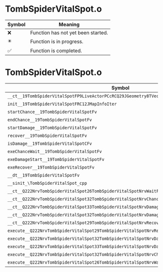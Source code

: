 # TombSpiderVitalSpot.o
| Symbol | Meaning 
| ------------- | ------------- 
| :x: | Function has not yet been started. 
| :eight_pointed_black_star: | Function is in progress. 
| :white_check_mark: | Function is completed. 


# TombSpiderVitalSpot.o
| Symbol | Decompiled? |
| ------------- | ------------- |
| `__ct__19TombSpiderVitalSpotFP9LiveActorPCcRCQ29JGeometry8TVec3<f>RCQ29JGeometry8TVec3<f>PCc` | :x: |
| `init__19TombSpiderVitalSpotFRC12JMapInfoIter` | :x: |
| `startChance__19TombSpiderVitalSpotFv` | :x: |
| `endChance__19TombSpiderVitalSpotFv` | :x: |
| `startDamage__19TombSpiderVitalSpotFv` | :x: |
| `recover__19TombSpiderVitalSpotFv` | :x: |
| `isDamage__19TombSpiderVitalSpotCFv` | :x: |
| `exeChanceWait__19TombSpiderVitalSpotFv` | :x: |
| `exeDamageStart__19TombSpiderVitalSpotFv` | :x: |
| `exeRecover__19TombSpiderVitalSpotFv` | :x: |
| `__dt__19TombSpiderVitalSpotFv` | :x: |
| `__sinit_\TombSpiderVitalSpot_cpp` | :x: |
| `__ct__Q222NrvTombSpiderVitalSpot26TombSpiderVitalSpotNrvWaitFv` | :x: |
| `__ct__Q222NrvTombSpiderVitalSpot32TombSpiderVitalSpotNrvChanceWaitFv` | :x: |
| `__ct__Q222NrvTombSpiderVitalSpot33TombSpiderVitalSpotNrvDamageStartFv` | :x: |
| `__ct__Q222NrvTombSpiderVitalSpot32TombSpiderVitalSpotNrvDamageWaitFv` | :x: |
| `__ct__Q222NrvTombSpiderVitalSpot29TombSpiderVitalSpotNrvRecoverFv` | :x: |
| `execute__Q222NrvTombSpiderVitalSpot29TombSpiderVitalSpotNrvRecoverCFP5Spine` | :x: |
| `execute__Q222NrvTombSpiderVitalSpot32TombSpiderVitalSpotNrvDamageWaitCFP5Spine` | :x: |
| `execute__Q222NrvTombSpiderVitalSpot33TombSpiderVitalSpotNrvDamageStartCFP5Spine` | :x: |
| `execute__Q222NrvTombSpiderVitalSpot32TombSpiderVitalSpotNrvChanceWaitCFP5Spine` | :x: |
| `execute__Q222NrvTombSpiderVitalSpot26TombSpiderVitalSpotNrvWaitCFP5Spine` | :x: |

